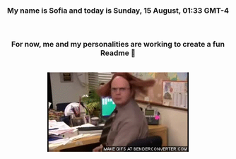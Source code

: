 


<div align="center">
<h3 >My name is Sofia and today is Sunday, 15 August, 01:33 GMT-4</h3><br>
<h3 >For now, me and my personalities are working to create a fun Readme 👋
</h3><br>
<img src='img/dwight.gif' alt='working...'/>
</div>
